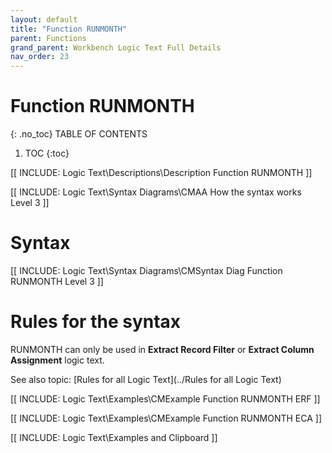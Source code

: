 ```yaml
---
layout: default
title: "Function RUNMONTH"
parent: Functions
grand_parent: Workbench Logic Text Full Details
nav_order: 23
---
```

# Function RUNMONTH
{: .no_toc}
TABLE OF CONTENTS 
1. TOC
{:toc}  



[[ INCLUDE: Logic Text\Descriptions\Description Function RUNMONTH ]]

[[ INCLUDE: Logic Text\Syntax Diagrams\CMAA How the syntax works Level 3 ]]

# Syntax 

[[ INCLUDE: Logic Text\Syntax Diagrams\CMSyntax Diag Function RUNMONTH Level 3 ]]

# Rules for the syntax 

RUNMONTH can only be used in **Extract Record Filter** or **Extract Column Assignment** logic text.

See also topic: [Rules for all Logic Text](../Rules for all Logic Text) 

[[ INCLUDE: Logic Text\Examples\CMExample Function RUNMONTH ERF ]]

[[ INCLUDE: Logic Text\Examples\CMExample Function RUNMONTH ECA ]]

[[ INCLUDE: Logic Text\Examples and Clipboard ]]

